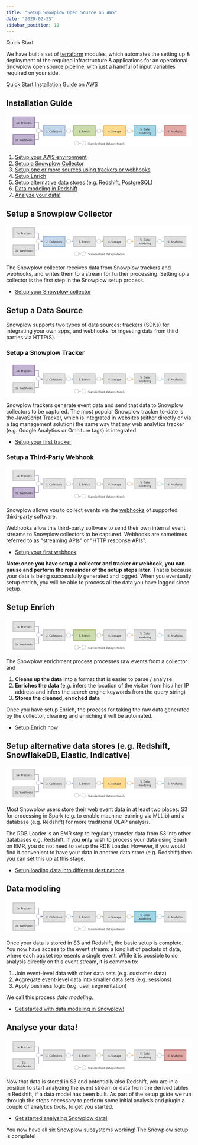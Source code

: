 ```yaml
---
title: "Setup Snowplow Open Source on AWS"
date: "2020-02-25"
sidebar_position: 10
---
```


Quick Start

We have built a set of [terraform](https://registry.terraform.io/namespaces/snowplow-devops) modules, which automates the setting up & deployment of the required infrastructure & applications for an operational Snowplow open source pipeline, with just a handful of input variables required on your side. 

[Quick Start Installation Guide on AWS](/docs/open-source-quick-start/quick-start-installation-guide-on-aws/)

## Installation Guide

![architecture](images/snowplow-aws-pipeline-all.png)

1. [Setup your AWS environment](/docs/getting-started-on-snowplow-open-source/setup-snowplow-on-aws/setting-up-your-aws-environment/)
2. [Setup a Snowplow Collector](#collector)
3. [Setup one or more sources using trackers or webhooks](#sources)
4. [Setup Enrich](#enrich)
5. [Setup alternative data stores (e.g. Redshift, PostgreSQL)](#data-store)
6. [Data modeling in Redshift](#modeling)
7. [Analyze your data!](#analysis)

## Setup a Snowplow Collector

![](images/snowplow-aws-pipeline-collector.png)

The Snowplow collector receives data from Snowplow trackers and webhooks, and writes them to a stream for further processing. Setting up a collector is the first step in the Snowplow setup process.

- [Setup your Snowplow collector](/docs/setup-snowplow-on-aws/setup-the-snowplow-collector/)

## Setup a Data Source

Snowplow supports two types of data sources: trackers (SDKs) for integrating your own apps, and webhooks for ingesting data from third parties via HTTP(S).

### Setup a Snowplow Tracker

![](images/snowplow-aws-pipeline-trackers.png)

Snowplow trackers generate event data and send that data to Snowplow collectors to be captured. The most popular Snowplow tracker to-date is the JavaScript Tracker, which is integrated in websites (either directly or via a tag management solution) the same way that any web analytics tracker (e.g. Google Analytics or Omniture tags) is integrated.

- [Setup your first tracker](/docs/setup-snowplow-on-aws/setup-trackers/)

### Setup a Third-Party Webhook

![](images/snowplow-aws-pipeline-webhooks.png)

Snowplow allows you to collect events via the [webhooks](http://en.wikipedia.org/wiki/Webhook) of supported third-party software.

Webhooks allow this third-party software to send their own internal event streams to Snowplow collectors to be captured. Webhooks are sometimes referred to as "streaming APIs" or "HTTP response APIs".

- [Setup your first webhook](/docs/getting-started-on-snowplow-open-source/setup-snowplow-on-aws/setup-webhooks/)

**Note: once you have setup a collector and tracker or webhook, you can pause and perform the remainder of the setup steps later**. That is because your data is being successfully generated and logged. When you eventually setup enrich[](#step-3-setup-enrich), you will be able to process all the data you have logged since setup.

## Setup Enrich

![](images/snowplow-aws-pipeline-enrich.png)

The Snowplow enrichment process processes raw events from a collector and

1. **Cleans up the data** into a format that is easier to parse / analyse
2. **Enriches the data** (e.g. infers the location of the visitor from his / her IP address and infers the search engine keywords from the query string)
3. **Stores the cleaned, enriched data**

Once you have setup Enrich, the process for taking the raw data generated by the collector, cleaning and enriching it will be automated.

- [Setup Enrich](/docs/getting-started-on-snowplow-open-source/setup-snowplow-on-aws/setup-validation-enrich/) now

## Setup alternative data stores (e.g. Redshift, SnowflakeDB, Elastic, Indicative)

![](images/snowplow-aws-pipeline-storage.png)

Most Snowplow users store their web event data in at least two places: S3 for processing in Spark (e.g. to enable machine learning via MLLib) and a database (e.g. Redshift) for more traditional OLAP analysis.

The RDB Loader is an EMR step to regularly transfer data from S3 into other databases e.g. Redshift. If you **only** wish to process your data using Spark on EMR, you do not need to setup the RDB Loader. However, if you would find it convenient to have your data in another data store (e.g. Redshift) then you can set this up at this stage.

- [Setup loading data into different destinations](/docs/setup-snowplow-on-aws/setup-destinations/).

## Data modeling

![](images/snowplow-aws-pipeline-datamodeling.png)

Once your data is stored in S3 and Redshift, the basic setup is complete. You now have access to the event stream: a long list of packets of data, where each packet represents a single event. While it is possible to do analysis directly on this event stream, it is common to:

1. Join event-level data with other data sets (e.g. customer data)
2. Aggregate event-level data into smaller data sets (e.g. sessions)
3. Apply business logic (e.g. user segmentation)

We call this process _data modeling_.

- [Get started with data modeling in Snowplow!](/docs/setup-snowplow-on-aws/setup-data-models/)

## Analyse your data!

![](images/snowplow-aws-pipeline-analytics.png)

Now that data is stored in S3 and potentially also Redshift, you are in a position to start analyzing the event stream or data from the derived tables in Redshift, if a data model has been built. As part of the setup guide we run through the steps necessary to perform some initial analysis and plugin a couple of analytics tools, to get you started.

- [Get started analysing Snowplow data!](/docs/setup-snowplow-on-aws/analytics/)

You now have all six Snowplow subsystems working! The Snowplow setup is complete!
